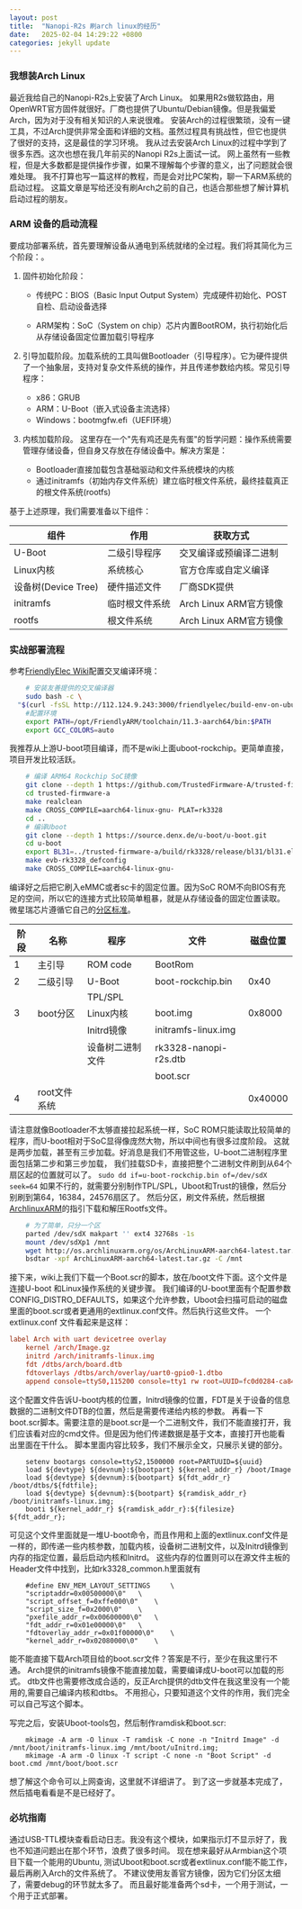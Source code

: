 ```yaml
---
layout: post
title:  "Nanopi-R2s 刷arch linux的经历"
date:   2025-02-04 14:29:22 +0800
categories: jekyll update
---
```


### 我想装Arch Linux
最近我给自己的Nanopi-R2s上安装了Arch Linux。
如果用R2s做软路由，用OpenWRT官方固件就很好。厂商也提供了Ubuntu/Debian镜像。但是我偏爱Arch，因为对于没有相关知识的人来说很难。
安装Arch的过程很繁琐，没有一键工具，不过Arch提供非常全面和详细的文档。虽然过程具有挑战性，但它也提供了很好的支持，这是最佳的学习环境。
我从过去安装Arch Linux的过程中学到了很多东西。这次也想在我几年前买的Nanopi R2s上面试一试。
网上虽然有一些教程，但是大多数都是提供操作步骤，如果不理解每个步骤的意义，出了问题就会很难处理。
我不打算也写一篇这样的教程，而是会对比PC架构，聊一下ARM系统的启动过程。
这篇文章是写给还没有刷Arch之前的自己，也适合那些想了解计算机启动过程的朋友。

### ARM 设备的启动流程
要成功部署系统，首先要理解设备从通电到系统就绪的全过程。我们将其简化为三个阶段：。
1. 固件初始化阶段： 
    - 传统PC：BIOS（Basic Input Output System）完成硬件初始化、POST自检、启动设备选择

    - ARM架构：SoC（System on chip）芯片内置BootROM，执行初始化后从存储设备固定位置加载引导程序

2. 引导加载阶段。加载系统的工具叫做Bootloader（引导程序）。它为硬件提供了一个抽象层，支持对复杂文件系统的操作，并且传递参数给内核。常见引导程序：
    * x86：GRUB
    * ARM：U-Boot（嵌入式设备主流选择）
    * Windows：bootmgfw.efi（UEFI环境）
1. 内核加载阶段。
这里存在一个"先有鸡还是先有蛋"的哲学问题：操作系统需要管理存储设备，但自身又存放在存储设备中。解决方案是：
   - Bootloader直接加载包含基础驱动和文件系统模块的内核
   - 通过initramfs（初始内存文件系统）建立临时根文件系统，最终挂载真正的根文件系统(rootfs)

基于上述原理，我们需要准备以下组件：

|组件	|作用	|获取方式
|------|------|-----
|U-Boot |	二级引导程序 |	交叉编译或预编译二进制
|Linux内核	| 系统核心	| 官方仓库或自定义编译
|设备树(Device Tree)	|硬件描述文件	|厂商SDK提供
|initramfs	| 临时根文件系统 | Arch Linux ARM官方镜像
|rootfs	|根文件系统	|Arch Linux ARM官方镜像


### 实战部署流程
参考[FriendlyElec Wiki](https://wiki.friendlyelec.com/wiki/index.php/NanoPi_R2S/zh#.E5.A6.82.E4.BD.95.E7.BC.96.E8.AF.91.E7.B3.BB.E7.BB.9F)配置交叉编译环境：
```bash
    # 安装友善提供的交叉编译器
    sudo bash -c \
  "$(curl -fsSL http://112.124.9.243:3000/friendlyelec/build-env-on-ubuntu-bionic/raw/branch/cn/install.sh)"
    #配置环境
    export PATH=/opt/FriendlyARM/toolchain/11.3-aarch64/bin:$PATH
    export GCC_COLORS=auto
```

我推荐从上游U-boot项目编译，而不是wiki上面uboot-rockchip。更简单直接，项目开发比较活跃。
```bash
    # 编译 ARM64 Rockchip SoC镜像
    git clone --depth 1 https://github.com/TrustedFirmware-A/trusted-firmware-a.git
    cd trusted-firmware-a
    make realclean
    make CROSS_COMPILE=aarch64-linux-gnu- PLAT=rk3328
    cd ..
    # 编译Uboot
    git clone --depth 1 https://source.denx.de/u-boot/u-boot.git
    cd u-boot
    export BL31=../trusted-firmware-a/build/rk3328/release/bl31/bl31.elf
    make evb-rk3328_defconfig
    make CROSS_COMPILE=aarch64-linux-gnu-
```
编译好之后把它刷入eMMC或者sc卡的固定位置。因为SoC ROM不向BIOS有充足的空间，所以它的连接方式比较简单粗暴，就是从存储设备的固定位置读取。
微星瑞芯片遵循它自己的[分区标准](https://opensource.rock-chips.com/wiki_Partitions)。

| 阶段 |  名称      | 程序    | 文件    | 磁盘位置   
| ---  | -------  | -------  | -------      | ------- 
| 1      |  主引导   | ROM code | BootRom     |         
| 2      |  二级引导    | U-Boot   |  boot-rockchip.bin  | 0x40    
|        |                  | TPL/SPL  |             |         
| 3     |  boot分区 | Linux内核   | boot.img    | 0x8000  
|       |        |  Initrd镜像    |   initramfs-linux.img         
|       |        |  设备树二进制文件  |   rk3328-nanopi-r2s.dtb           
|       |        |       |      boot.scr       |         
| 4   |   root文件系统   |          |             |   0x40000   


请注意就像Bootloader不太够直接拉起系统一样，SoC ROM只能读取比较简单的程序，而U-boot相对于SoC显得像庞然大物，所以中间也有很多过度阶段。
这就是两步加载，甚至有三步加载。好消息是我们不用管这些，U-boot二进制程序里面包括第二步和第三步加载，
我们挂载SD卡，直接把整个二进制文件刷到从64个扇区起的位置就可以了。
```sudo dd if=u-boot-rockchip.bin of=/dev/sdX seek=64```
如果不行的，就需要分别制作TPL/SPL，Uboot和Trust的镜像，然后分别刷到第64，16384，24576扇区了。
然后分区，刷文件系统，然后根据[ArchlinuxARM](https://archlinuxarm.org/platforms/armv8/rockchip/rock64)的指引下载和解压Rootfs文件。

```bash 
    # 为了简单，只分一个区
    parted /dev/sdX makpart '' ext4 32768s -1s
    mount /dev/sdXp1 /mnt
    wget http://os.archlinuxarm.org/os/ArchLinuxARM-aarch64-latest.tar.gz
    bsdtar -xpf ArchLinuxARM-aarch64-latest.tar.gz -C /mnt
```
接下来，wiki上我们下载一个Boot.scr的脚本，放在/boot文件下面。这个文件是连接U-boot 和Linux操作系统的关键步骤。
我们编译的U-boot里面有个配置参数CONFIG_DISTRO_DEFAULTS，如果这个允许参数，Uboot会扫描可启动的磁盘里面的boot.scr或者更通用的extlinux.conf文件。然后执行这些文件。
一个extlinux.conf 文件看起来是这样：

``` extlinux.conf
label Arch with uart devicetree overlay
    kernel /arch/Image.gz
    initrd /arch/initramfs-linux.img
    fdt /dtbs/arch/board.dtb
    fdtoverlays /dtbs/arch/overlay/uart0-gpio0-1.dtbo
    append console=ttyS0,115200 console=tty1 rw root=UUID=fc0d0284-ca84-4194-bf8a-4b9da8d66908
```
这个配置文件告诉U-boot内核的位置，Initrd镜像的位置，FDT是关于设备的信息数据的二进制文件DTB的位置，然后是需要传递给内核的参数。
再看一下boot.scr脚本。需要注意的是boot.scr是一个二进制文件，我们不能直接打开，我们应该看对应的cmd文件。但是因为他们传递数据是基于文本，直接打开也能看出里面在干什么。
脚本里面内容比较多，我们不展示全文，只展示关键的部分。

```boot.scr
    setenv bootargs console=ttyS2,1500000 root=PARTUUID=${uuid}
    load ${devtype} ${devnum}:${bootpart} ${kernel_addr_r} /boot/Image
    load ${devtype} ${devnum}:${bootpart} ${fdt_addr_r} /boot/dtbs/${fdtfile};
    load ${devtype} ${devnum}:${bootpart} ${ramdisk_addr_r} /boot/initramfs-linux.img;
    booti ${kernel_addr_r} ${ramdisk_addr_r}:${filesize} ${fdt_addr_r};
```
可见这个文件里面就是一堆U-boot命令，而且作用和上面的extlinux.conf文件是一样的，即传递一些内核参数，加载内核，设备树二进制文件，以及Initrd镜像到内存的指定位置，最后启动内核和Initrd。
这些内存的位置则可以在源文件主板的Header文件中找到，比如rk3328_common.h里面就有
```
    #define ENV_MEM_LAYOUT_SETTINGS		\
	"scriptaddr=0x00500000\0"	\
	"script_offset_f=0xffe000\0"	\
	"script_size_f=0x2000\0"	\
	"pxefile_addr_r=0x00600000\0"	\
	"fdt_addr_r=0x01e00000\0"	\
	"fdtoverlay_addr_r=0x01f00000\0"	\
	"kernel_addr_r=0x02080000\0"	\
```
能不能直接下载Arch项目给的boot.scr文件？答案是不行，至少在我这里行不通。
Arch提供的initramfs镜像不能直接加载，需要编译成U-boot可以加载的形式。
dtb文件也需要修改成合适的，反正Arch提供的dtb文件在我这里没有一个能用的,需要自己编译内核和dtbs。
不用担心，只要知道这个文件的作用，我们完全可以自己写这个脚本。

写完之后，安装Uboot-tools包，然后制作ramdisk和boot.scr:

``` 
    mkimage -A arm -O linux -T ramdisk -C none -n "Initrd Image" -d /mnt/boot/initramfs-linux.img /mnt/boot/uInitrd.img;
    mkimage -A arm -O linux -T script -C none -n "Boot Script" -d boot.cmd /mnt/boot/boot.scr
```
想了解这个命令可以上网查询，这里就不详细讲了。
到了这一步就基本完成了，然后插电看看是不是已经好了。

### 必坑指南
通过USB-TTL模块查看启动日志。我没有这个模块，如果指示灯不显示好了，我也不知道问题出在那个环节，浪费了很多时间。
现在想来最好从Armbian这个项目下载一个能用的Ubuntu, 测试Uboot和boot.scr或者extlinux.conf能不能工作，最后再刷入Arch的文件系统了。
不建议使用友善官方镜像，因为它们分区太细了，需要debug的环节就太多了。
而且最好能准备两个sd卡，一个用于测试，一个用于正式部署。

